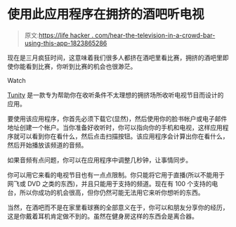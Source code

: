 # 使用此应用程序在拥挤的酒吧听电视

> 原文:[https://life hacker . com/hear-the-television-in-a-crowd-bar-using-this-app-1823865286](https://lifehacker.com/hear-the-television-in-a-crowded-bar-using-this-app-1823865286)

现在是三月疯狂时间，这意味着我们很多人都挤在酒吧里看比赛，拥挤的酒吧里即使你能看到比赛，你听到比赛的机会也很渺茫。

Watch

[Tunity](https://www.tunity.com/) 是一款专为帮助你在收听条件不太理想的拥挤场所收听电视节目而设计的应用。

要使用该应用程序，你首先必须下载它(显然)，然后使用你的脸书帐户或电子邮件地址创建一个帐户。当你准备好收听时，你可以指向你的手机和电视，这样应用程序就可以看到你在看什么，然后点击扫描按钮。该应用程序会计算出你在看什么，然后开始播放该频道的音频。

如果音频有点问题，你可以在应用程序中调整几秒钟，让事情同步。

你可以用它来看的电视节目也有一点点限制。你只能将它用于直播(所以不能用于网飞或 DVD 之类的东西)，并且只能用于支持的频道。现在有 100 个支持的电台，所以你成功的机会很高，但你仍然可能无法用它来听你想听的东西。

当然，在酒吧而不是在家里看球赛的全部意义在于，你可以和朋友分享你的经历，这是你戴着耳机肯定做不到的。虽然在健身房这样的东西会是离合器。